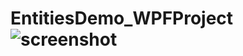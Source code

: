 # EntitiesDemo_WPFProject![screenshot](https://user-images.githubusercontent.com/99031814/209456865-c8c5b9f9-8d99-4d70-ac06-6d3275de32dd.png)
